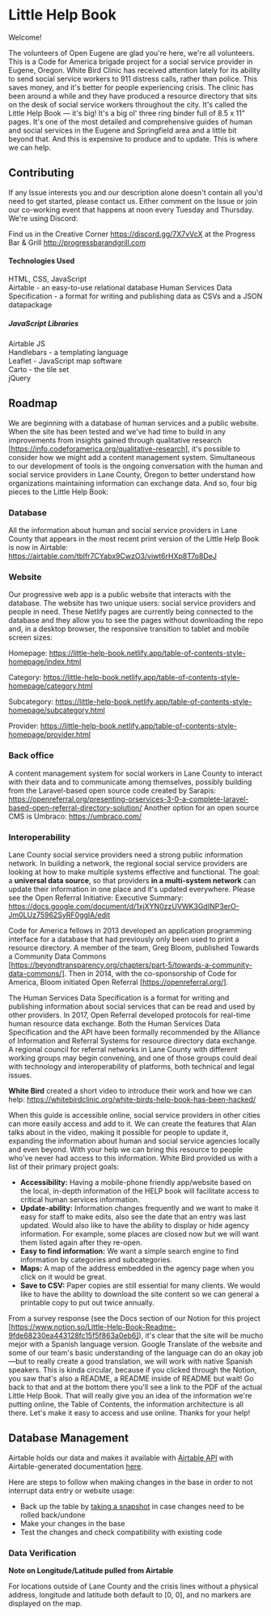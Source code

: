 # Little Help Book

Welcome! 

The volunteers of Open Eugene are glad you're here, we're all volunteers. This is a Code for America brigade project for a social service provider in Eugene, Oregon. White Bird Clinic has received attention lately for its ability to send social service workers to 911 distress calls, rather than police. This saves money, and it's better for people experiencing crisis. The clinic has been around a while and they have produced a resource directory that sits on the desk of social service workers throughout the city. It's called the Little Help Book — it's big! It's a big ol' three ring binder full of 8.5 x 11" pages. It's one of the most detailed and comprehensive guides of human and social services in the Eugene and Springfield area and a little bit beyond that. And this is expensive to produce and to update. This is where we can help. 

## Contributing

If any Issue interests you and our description alone doesn't contain all you'd need to get started, please contact us. Either comment on the Issue or join our co-working event that happens at noon every Tuesday and Thursday. We're using Discord:

Find us in the Creative Corner https://discord.gg/7X7vVcX
at the Progress Bar & Grill http://progressbarandgrill.com

#### Technologies Used

HTML, CSS, JavaScript <br>
Airtable - an easy-to-use relational database
Human Services Data Specification - a format for writing and publishing data as CSVs and a JSON datapackage

##### JavaScript Libraries
Airtable JS <br>
Handlebars - a templating language <br>
Leaflet - JavaScript map software <br>
Carto - the tile set <br>
jQuery

## Roadmap

We are beginning with a database of human services and a public website. When the site has been tested and we've had time to build in any improvements from insights gained through qualitative research [https://info.codeforamerica.org/qualitative-research], it's possible to consider how we might add a content management system. Simultaneous to our development of tools is the ongoing conversation with the human and social service providers in Lane County, Oregon to better understand how organizations maintaining information can exchange data. And so, four big pieces to the Little Help Book:

### Database 

All the information about human and social service providers in Lane County that appears in the most recent print version of the Little Help Book is now in Airtable: https://airtable.com/tblfr7CYabx9CwzO3/viwt6rHXp8T7o8DeJ

### Website

Our progressive web app is a public website that interacts with the database. The website has two unique users: social service providers and people in need. These Netlify pages are currently being connected to the database and they allow you to see the pages without downloading the repo and, in a desktop browser, the responsive transition to tablet and mobile screen sizes:

Homepage: https://little-help-book.netlify.app/table-of-contents-style-homepage/index.html

Category: https://little-help-book.netlify.app/table-of-contents-style-homepage/category.html

Subcategory: https://little-help-book.netlify.app/table-of-contents-style-homepage/subcategory.html

Provider: https://little-help-book.netlify.app/table-of-contents-style-homepage/provider.html

### Back office

A content management system for social workers in Lane County to interact with their data and to communicate among themselves, possibly building from the Laravel-based open source code created by Sarapis: https://openreferral.org/presenting-orservices-3-0-a-complete-laravel-based-open-referral-directory-solution/ Another option for an open source CMS is Umbraco: https://umbraco.com/

### Interoperability 

Lane County social service providers need a strong public information network. In building a network, the regional social service providers are looking at how to make multiple systems effective and functional. The goal: a **universal data source**, so that providers **in a multi-system network** can update their information in one place and it's updated everywhere. Please see the Open Referral Initiative: Executive Summary: https://docs.google.com/document/d/1xjXYN0zzUVWK3GdINP3erO-Jm0LUz75962SyRF0ggIA/edit

Code for America fellows in 2013 developed an application programming interface for a database that had previously only been used to print a resource directory. A member of the team, Greg Bloom, published Towards a Community Data Commons [https://beyondtransparency.org/chapters/part-5/towards-a-community-data-commons/]. Then in 2014, with the co-sponsorship of Code for America, Bloom initiated Open Referral [https://openreferral.org/]. 

The Human Services Data Specification is a format for writing and publishing information about social services that can be read and used by other providers. In 2017, Open Referral developed protocols for real-time human resource data exchange. Both the Human Services Data Specification and the API have been formally recommended by the Alliance of Information and Referral Systems for resource directory data exchange. A regional council for referral networks in Lane County with different working groups may begin convening, and one of those groups could deal with technology and interoperability of platforms, both technical and legal issues.

**White Bird** created a short video to introduce their work and how we can help: https://whitebirdclinic.org/white-birds-help-book-has-been-hacked/ 

When this guide is accessible online, social service providers in other cities can more easily access and add to it. We can create the features that Alan talks about in the video, making it possible for people to update it, expanding the information about human and social service agencies locally and even beyond. With your help we can bring this resource to people who've never had access to this information. White Bird provided us with a list of their primary project goals:

- **Accessibility:** Having a mobile-phone friendly app/website based on the local, in-depth information of the HELP book will facilitate access to critical human services information.
- **Update-ability:** Information changes frequently and we want to make it easy for staff to make edits, also see the date that an entry was last updated. Would also like to have the ability to display or hide agency information. For example, some places are closed now but we will want them listed again after they re-open.
- **Easy to find information:** We want a simple search engine to find information by categories and subcategories.
- **Maps:** A map of the address embedded in the agency page when you click on it would be great.
- **Save to CSV:** Paper copies are still essential for many clients. We would like to have the ability to download the site content so we can general a printable copy to put out twice annually.

From a survey response (see the Docs section of our Notion for this project [https://www.notion.so/Little-Help-Book-Readme-9fde68230ea443128fc15f5f863a0eb6]), it's clear that the site will be mucho mejor with a Spanish language version. Google Translate of the website and some of our team's basic understanding of the language can do an okay job—but to really create a good translation, we will work with native Spanish speakers. This is kinda circular, because if you clicked through the Notion, you saw that's also a README, a README inside of README but wait! Go back to that and at the bottom there you'll see a link to the PDF of the actual Little Help Book. That will really give you an idea of the information we're putting online, the Table of Contents, the information architecture is all there. Let's make it easy to access and use online. Thanks for your help! 

## Database Management

Airtable holds our data and makes it available with [Airtable API](https://littlehelpbook.com/swagger/index.html) with Airtable-generated documentation [here](https://airtable.com/appj3UWymNh6FgtGR/api/docs#curl/introduction). 

Here are steps to follow when making changes in the base in order to not interrupt data entry or website usage:

* Back up the table by [taking a snapshot](https://support.airtable.com/hc/en-us/articles/202584799-Taking-and-Restoring-Base-Snapshots) in case changes need to be rolled back/undone
* Make your changes in the base
* Test the changes and check compatibility with existing code

### Data Verification

**Note on Longitude/Latitude pulled from Airtable**

For locations outside of Lane County and the crisis lines without a physical address, longitude and latitude both default to [0, 0], and no markers are displayed on the map.
